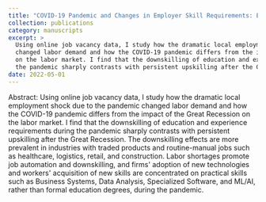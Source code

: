 ```yaml
---
title: "COVID-19 Pandemic and Changes in Employer Skill Requirements: Evidence from the US."
collection: publications
category: manuscripts
excerpt: >
  Using online job vacancy data, I study how the dramatic local employment shock due to the pandemic 
  changed labor demand and how the COVID-19 pandemic differs from the impact of the Great Recession 
  on the labor market. I find that the downskilling of education and experience requirements during 
  the pandemic sharply contrasts with persistent upskilling after the Great Recession. 
date: 2022-05-01
---
```

Abstract: Using online job vacancy data, I study how the dramatic local employment shock due to the pandemic changed labor demand and how the COVID-19 pandemic differs from the impact of the Great Recession on the labor market. I find that the downskilling of education and experience requirements during the pandemic sharply contrasts with persistent upskilling after the Great Recession. The downskilling effects are more prevalent in industries with traded products and routine-manual jobs such as healthcare, logistics, retail, and construction. Labor shortages promote job automation and downskilling, and firms' adoption of new technologies and workers' acquisition of new skills are concentrated on practical skills such as Business Systems, Data Analysis, Specialized Software, and ML/AI, rather than formal education degrees, during the pandemic.

